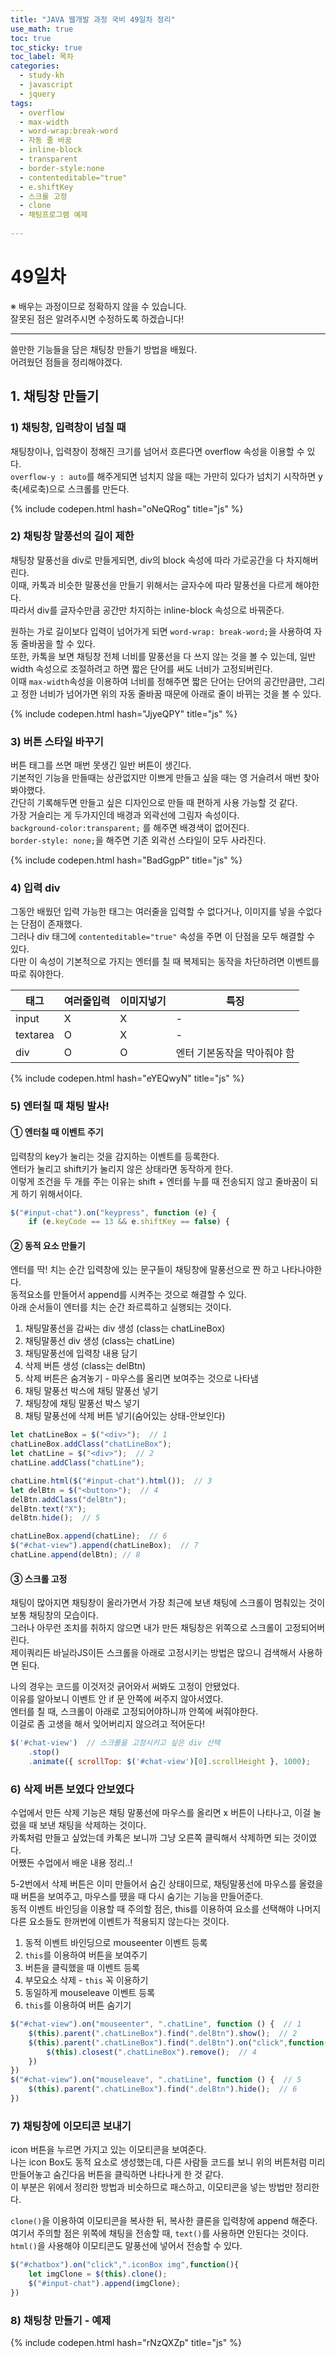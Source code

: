 ```yaml
---
title: "JAVA 웹개발 과정 국비 49일차 정리"
use_math: true
toc: true
toc_sticky: true
toc_label: 목차
categories:
  - study-kh
  - javascript
  - jquery
tags:
  - overflow
  - max-width
  - word-wrap:break-word
  - 자동 줄 바꿈
  - inline-block
  - transparent
  - border-style:none
  - contenteditable="true"
  - e.shiftKey
  - 스크롤 고정
  - clone
  - 채팅프로그램 예제
  
---
```



# 49일차  
※ 배우는 과정이므로 정확하지 않을 수 있습니다.   
잘못된 점은 알려주시면 수정하도록 하겠습니다!  

- - -

쓸만한 기능들을 담은 채팅창 만들기 방법을 배웠다.  
어려웠던 점들을 정리해야겠다.  



## 1.  채팅창 만들기  

### 1) 채팅창, 입력창이 넘칠 때  

채팅창이나, 입력창이 정해진 크기를 넘어서 흐른다면 overflow 속성을 이용할 수 있다.  
`overflow-y : auto`를 해주게되면 넘치지 않을 때는 가만히 있다가 넘치기 시작하면 y축(세로축)으로 스크롤를 만든다.   

{% include codepen.html hash="oNeQRog" title="js" %}


### 2) 채팅창 말풍선의 길이 제한  

채팅창 말풍선을 div로 만들게되면, div의 block 속성에 따라 가로공간을 다 차지해버린다.  
이때, 카톡과 비슷한 말풍선을 만들기 위해서는 글자수에 따라 말풍선을 다르게 해야한다.  
따라서 div를 글자수만큼 공간만 차지하는 inline-block 속성으로 바꿔준다.  



원하는 가로 길이보다 입력이 넘어가게 되면  `word-wrap: break-word;`을 사용하여 자동 줄바꿈을 할 수 있다.  
또한, 카톡을 보면 채팅창 전체 너비를 말풍선을 다 쓰지 않는 것을 볼 수 있는데, 일반 width 속성으로 조절하려고 하면 짧은 단어를 써도 너비가 고정되버린다.  
이때 `max-width`속성을 이용하여 너비를 정해주면 짧은 단어는 단어의 공간만큼만, 그리고 정한 너비가 넘어가면 위의 자동 줄바꿈 때문에 아래로 줄이 바뀌는 것을 볼 수 있다.  

{% include codepen.html hash="JjyeQPY" title="js" %}

### 3) 버튼 스타일 바꾸기  

버튼 태그를 쓰면 매번 못생긴 일반 버튼이 생긴다.  
기본적인 기능을 만들때는 상관없지만 이쁘게 만들고 싶을 때는 영 거슬려서 매번 찾아봐야했다.  
간단히 기록해두면 만들고 싶은 디자인으로 만들 때 편하게 사용 가능할 것 같다.  
가장 거슬리는 게 두가지인데 배경과 외곽선에 그림자 속성이다.  
`background-color:transparent;` 를 해주면 배경색이 없어진다.  
`border-style: none;`을 해주면 기존 외곽선 스타일이 모두 사라진다.  

{% include codepen.html hash="BadGgpP" title="js" %}

### 4) 입력 div  

그동안 배웠던 입력 가능한 태그는 여러줄을 입력할 수 없다거나, 이미지를 넣을 수없다는 단점이 존재했다.  
그러나 div 태그에 `contenteditable="true"` 속성을 주면 이 단점을 모두 해결할 수 있다.  
다만 이 속성이 기본적으로 가지는 엔터를 칠 때 복제되는 동작을 차단하려면 이벤트를 따로 줘야한다.  

| 태그 | 여러줄입력 | 이미지넣기 | 특징 |
| ---- | ---- | ---- | ---- |
| input | X | X | - |
| textarea | O | X | - |
| div | O | O | 엔터 기본동작을 막아줘야 함 |

{% include codepen.html hash="eYEQwyN" title="js" %}


### 5) 엔터칠 때 채팅 발사!  

#### ① 엔터칠 때 이벤트 주기  

입력창의 key가 눌리는 것을 감지하는 이벤트를 등록한다.  
엔터가 눌리고 shift키가 눌리지 않은 상태라면 동작하게 한다.  
이렇게 조건을 두 개를 주는 이유는 shift + 엔터를 누를 때 전송되지 않고 줄바꿈이 되게 하기 위해서이다.  

```js
$("#input-chat").on("keypress", function (e) {
	if (e.keyCode == 13 && e.shiftKey == false) {
```

#### ② 동적 요소 만들기  

엔터를 딱! 치는 순간 입력창에 있는 문구들이 채팅창에 말풍선으로 짠 하고 나타나야한다.  
동적요소를 만들어서 append를 시켜주는 것으로 해결할 수 있다.  
아래 순서들이 엔터를 치는 순간 좌르륵하고 실행되는 것이다.  

1. 채팅말풍선을 감싸는 div 생성 (class는 chatLineBox)  
2. 채팅말풍선 div 생성 (class는 chatLine)  
3. 채팅말풍선에 입력창 내용 담기  
4. 삭제 버튼 생성 (class는 delBtn)  
5. 삭제 버튼은 숨겨놓기 - 마우스를 올리면 보여주는 것으로 나타냄  
6. 채팅 말풍선 박스에 채팅 말풍선 넣기   
7. 채팅창에 채팅 말풍선 박스 넣기  
8. 채팅 말풍선에 삭제 버튼 넣기(숨어있는 상태-안보인다)  

```js
let chatLineBox = $("<div>");  // 1
chatLineBox.addClass("chatLineBox");  
let chatLine = $("<div>");  // 2
chatLine.addClass("chatLine");

chatLine.html($("#input-chat").html());  // 3
let delBtn = $("<button>");  // 4
delBtn.addClass("delBtn");
delBtn.text("X");
delBtn.hide();  // 5

chatLineBox.append(chatLine);  // 6
$("#chat-view").append(chatLineBox);  // 7
chatLine.append(delBtn); // 8
```

#### ③ 스크롤 고정  

채팅이 많아지면 채팅창이 올라가면서 가장 최근에 보낸 채팅에 스크롤이 멈춰있는 것이 보통 채팅창의 모습이다.  
그러나 아무런 조치를 취하지 않으면 내가 만든 채팅창은 위쪽으로 스크롤이 고정되어버린다.  
제이쿼리든 바닐라JS이든 스크롤을 아래로 고정시키는 방법은 많으니 검색해서 사용하면 된다.  



나의 경우는 코드를 이것저것 긁어와서 써봐도 고정이 안됐었다.  
이유를 알아보니 이벤트 안 if 문 안쪽에 써주지 않아서였다.  
엔터를 칠 때, 스크롤이 아래로 고정되어야하니까 안쪽에 써줘야한다.  
이걸로 좀 고생을 해서 잊어버리지 않으려고 적어둔다!  

```js
$('#chat-view')  // 스크롤을 고정시키고 싶은 div 선택
	.stop()
	.animate({ scrollTop: $('#chat-view')[0].scrollHeight }, 1000);
```

### 6) 삭제 버튼 보였다 안보였다  

수업에서 만든 삭제 기능은 채팅 말풍선에 마우스를 올리면 x 버튼이 나타나고, 이걸 눌렀을 때 보낸 채팅을 삭제하는 것이다.  
카톡처럼 만들고 싶었는데 카톡은 보니까 그냥 오른쪽 클릭해서 삭제하면 되는 것이였다.  
어쨌든 수업에서 배운 내용 정리..!  

5-2번에서 삭제 버튼은 이미 만들어서 숨긴 상태이므로, 채팅말풍선에 마우스를 올렸을 때  버튼을 보여주고, 마우스를 뗐을 때 다시 숨기는 기능을 만들어준다.  
동적 이벤트 바인딩을 이용할 때 주의할 점은, this를 이용하여 요소를 선택해야 나머지 다른 요소들도 한꺼번에 이벤트가 적용되지 않는다는 것이다.  

1. 동적 이벤트 바인딩으로 mouseenter 이벤트 등록  
2. `this`를 이용하여 버튼을 보여주기  
3. 버튼을 클릭했을 때 이벤트 등록  
4. 부모요소 삭제 - `this` 꼭 이용하기  
4. 동일하게 mouseleave 이벤트 등록  
5. `this`를 이용하여 버튼 숨기기  

```js
$("#chat-view").on("mouseenter", ".chatLine", function () {  // 1
    $(this).parent(".chatLineBox").find(".delBtn").show();  // 2
    $(this).parent(".chatLineBox").find(".delBtn").on("click",function(){  // 3
        $(this).closest(".chatLineBox").remove();  // 4
    })
})
$("#chat-view").on("mouseleave", ".chatLine", function () {  // 5
    $(this).parent(".chatLineBox").find(".delBtn").hide();  // 6
})
```

### 7) 채팅창에 이모티콘 보내기 

icon 버튼을 누르면 가지고 있는 이모티콘을 보여준다.  
나는 icon Box도 동적 요소로 생성했는데, 다른 사람들 코드를 보니 위의 버튼처럼 미리 만들어놓고 숨긴다음 버튼을 클릭하면 나타나게 한 것 같다.  
이 부분은 위에서 정리한 방법과 비슷하므로 패스하고, 이모티콘을 넣는 방법만 정리한다.  



`clone()`을 이용하여 이모티콘을 복사한 뒤, 복사한 클론을 입력창에 append 해준다.  
여기서 주의할 점은 위쪽에 채팅을 전송할 때, `text()`를 사용하면 안된다는 것이다.  
`html()`을 사용해야 이모티콘도 말풍선에 넣어서 전송할 수 있다.  

```js
$("#chatbox").on("click",".iconBox img",function(){
    let imgClone = $(this).clone();
    $("#input-chat").append(imgClone);
})
```


### 8) 채팅창 만들기 - 예제  

{% include codepen.html hash="rNzQXZp" title="js" %}

